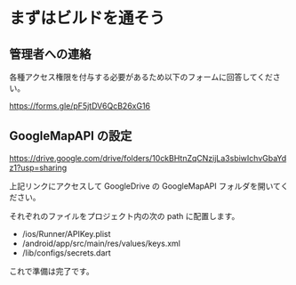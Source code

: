 # まずはビルドを通そう

## 管理者への連絡

各種アクセス権限を付与する必要があるため以下のフォームに回答してください。

https://forms.gle/pF5jtDV6QcB26xG16

## GoogleMapAPI の設定

https://drive.google.com/drive/folders/10ckBHtnZqCNzijLa3sbiwIchvGbaYdz1?usp=sharing

上記リンクにアクセスして GoogleDrive の GoogleMapAPI フォルダを開いてください。

それぞれのファイルをプロジェクト内の次の path に配置します。

- /ios/Runner/APIKey.plist
- /android/app/src/main/res/values/keys.xml
- /lib/configs/secrets.dart

これで準備は完了です。
